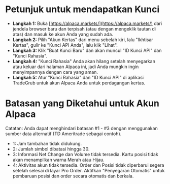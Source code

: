 # **Petunjuk untuk mendapatkan Kunci**
- **Langkah 1:** Buka [https://alpaca.markets/](https://alpaca.markets/) dari jendela browser baru dan terpisah (atau dengan mengeklik tautan di atas) dan masuk ke akun Anda yang sudah ada.
- **Langkah 2:** Pilih "Akun Kertas" dari menu sebelah kiri, lalu "Ikhtisar Kertas", gulir ke "Kunci API Anda", lalu klik "Lihat".
- **Langkah 3:** Klik "Buat Kunci Baru" dan akan muncul "ID Kunci API" dan "Kunci Rahasia".
- **Langkah 4:** "Kunci Rahasia" Anda akan hilang setelah menyegarkan atau keluar dari halaman Alpaca ini, jadi Anda mungkin ingin menyimpannya dengan cara yang aman.
- **Langkah 5:** Atur "Kunci Rahasia" dan "ID Kunci API" di aplikasi TradeGrub untuk akun Alpaca Anda untuk perdagangan kertas.

# Batasan yang Diketahui untuk Akun Alpaca
Catatan: Anda dapat menghindari batasan #1 - #3 dengan menggunakan sumber data alternatif (TD Ameritrade sebagai contoh).
- 1: Jam tambahan tidak didukung.
- 2: Jumlah simbol dibatasi hingga 30.
- 3: Informasi Net Change dan Volume tidak tersedia. Kartu posisi tidak akan menampilkan warna Merah atau Hijau.
- 4: Aktivitas akun tidak tersedia. Order dan Posisi tidak diperbarui segera setelah selesai di layar Pro Order. Aktifkan "Penyegaran Otomatis" untuk pembaruan posisi dan order secara otomatis dan berkala.

